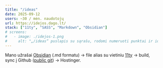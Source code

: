 ```yaml
---
title: "/ideas"
date: 2025-09-12
users: ~30 / mėn. naudotojų
url: https://idejos.dago.lt/
stack: ["11ty", "SASS", "Markdown", "Obsidian"]
# screens:
#   - image: ./idejos-1.png
#     alt: "„/ideas“ puslapis su sąrašu, rodomi numeruoti punktai ir idėjos."
---
```


Mano užrašai [Obsidian](https://obsidian.md) (.md formatu) → file alias su vietiniu [11ty](https://www.11ty.dev) → build, sync į Github ([public git](https://github.com/Debesyla/dago-ideas)) → Hostinger. 